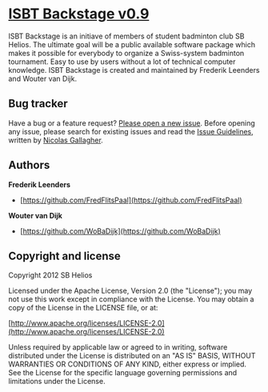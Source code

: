 <!--
	need a logo first..
<a href="#">
  <img src="" width="100px">
</a>
-->
# [ISBT Backstage v0.9](https://github.com/FredFlitsPaal/ISBTsoftwareSBHelios)

ISBT Backstage is an initiave of members of student badminton club SB Helios.
The ultimate goal will be a public available software package which makes it possible for everybody to organize a Swiss-system badminton tournament.
Easy to use by users without a lot of technical computer knowledge.
ISBT Backstage is created and maintained by Frederik Leenders and Wouter van Dijk.



## Bug tracker

Have a bug or a feature request? [Please open a new issue](https://github.com/FredFlitsPaal/ISBTsoftwareSBHelios/issues). Before opening any issue, please search for existing issues and read the [Issue Guidelines](https://github.com/necolas/issue-guidelines), written by [Nicolas Gallagher](https://github.com/necolas/).



## Authors

**Frederik Leenders**

+ [https://github.com/FredFlitsPaal](https://github.com/FredFlitsPaal)

**Wouter van Dijk**

+ [https://github.com/WoBaDijk](https://github.com/WoBaDijk)



## Copyright and license

Copyright 2012 SB Helios

Licensed under the Apache License, Version 2.0 (the "License");
you may not use this work except in compliance with the License.
You may obtain a copy of the License in the LICENSE file, or at:

  [http://www.apache.org/licenses/LICENSE-2.0](http://www.apache.org/licenses/LICENSE-2.0)

Unless required by applicable law or agreed to in writing, software
distributed under the License is distributed on an "AS IS" BASIS,
WITHOUT WARRANTIES OR CONDITIONS OF ANY KIND, either express or implied.
See the License for the specific language governing permissions and
limitations under the License.
